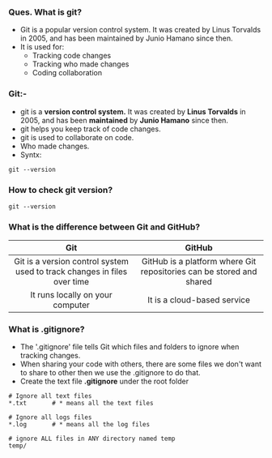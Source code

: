 ### Ques. What is git?
* Git is a popular version control system. It was created by Linus Torvalds in 2005, and has been maintained by Junio Hamano since then.
* It is used for:
  * Tracking code changes
  * Tracking who made changes
  * Coding collaboration


### Git:-
* git is a **version control system.** It was created by **Linus Torvalds** in 2005, and has been **maintained** by **Junio Hamano** since then.
* git helps you keep track of code changes.
* git is used to collaborate on code.
* Who made changes.
* Syntx:
```git
git --version
```


### How to check git version?
```git
git --version
```

### What is the difference between Git and GitHub?
|                                   Git                                    |                                GitHub                                |
| :----------------------------------------------------------------------: | :------------------------------------------------------------------: |
| Git is a version control system used to track changes in files over time | GitHub is a platform where Git repositories can be stored and shared |
|                     It runs locally on your computer                     |                     It is a cloud-based service                      |



### What is .gitignore?
* The '.gitignore' file tells Git which files and folders to ignore when tracking changes.
* When sharing your code with others, there are some files we don't want to share to other then we use the .gitignore to do that.
* Create the text file **.gitignore** under the root folder
```git
# Ignore all text files
*.txt       # * means all the text files

# Ignore all logs files
*.log       # * means all the log files

# ignore ALL files in ANY directory named temp
temp/
```